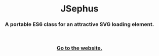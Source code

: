 <p align="center">
  <h1 align="center">JSephus</h1>
  <h3 align="center">A portable ES6 class for an attractive SVG loading element.
  </h3>
  <br>
  <h3 align="center"> <a href="https://vankesteren.github.io/JSephus"> Go to the website. </a> </h3>
</p>
